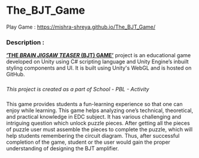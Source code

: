 # The_BJT_Game
 
Play Game : https://mishra-shreya.github.io/The_BJT_Game/


### Description :
**[‘THE _BRAIN JIGSAW TEASER_ (BJT) GAME’](https://mishra-shreya.github.io/The_BJT_Game/)**  project is an educational game developed on Unity using C# scripting language and Unity Engine’s inbuilt styling components and UI. It is built using Unity's WebGL and is hosted on GitHub.
###
_This project is created as a part of School - PBL - Activity_
###
This game provides students a fun-learning experience so that one can enjoy while learning. This game helps analyzing one’s technical, theoretical, and practical knowledge in EDC subject. It has various challenging and intriguing question which unlock puzzle pieces. After getting all the pieces of puzzle user must assemble the pieces to complete the puzzle, which will help students remembering the circuit diagram. Thus, after successful completion of the game, student or the user would gain the proper understanding of designing the BJT amplifier.

